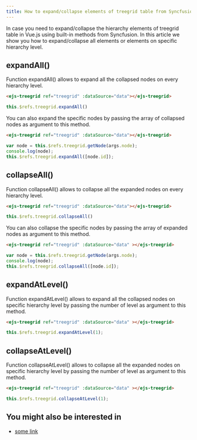 ```yaml
---
title: How to expand/collapse elements of treegrid table from Syncfusion library in Vue.js? 
---
```


In case you need to expand/collapse the hierarchy elements of treegrid table in Vue.js using built-in methods from Syncfusion. In this article we show you how to expand/collapse all elements or elements on specific hierarchy level.

## expandAll()

Function expandAll() allows to expand all the collapsed nodes on every hierarchy level.

``` HTML
<ejs-treegrid ref="treegrid" :dataSource="data"></ejs-treegrid>
```
``` JavaScript
this.$refs.treegrid.expandAll()
```     
        
You can also expand the specific nodes by passing the array of collapsed nodes as argument to this method.

``` HTML
<ejs-treegrid ref="treegrid" :dataSource="data"></ejs-treegrid>
```
``` JavaScript
var node = this.$refs.treegrid.getNode(args.node);
console.log(node);
this.$refs.treegrid.expandAll([node.id]);
```

## collapseAll()

Function collapseAll() allows to collapse all the expanded nodes on every hierarchy level.

``` HTML
<ejs-treegrid ref="treegrid" :dataSource="data"></ejs-treegrid>
```
``` JavaScript
this.$refs.treegrid.collapseAll()
```     

You can also collapse the specific nodes by passing the array of expanded nodes as argument to this method.

``` HTML
<ejs-treegrid ref="treegrid" :dataSource="data" ></ejs-treegrid>
```
    
``` JavaScript
var node = this.$refs.treegrid.getNode(args.node);
console.log(node);
this.$refs.treegrid.collapseAll([node.id]);
```

## expandAtLevel()

Function expandAtLevel() allows to expand all the collapsed nodes on specific hierarchy level by passing the number of level as argument to this method.

``` HTML
<ejs-treegrid ref="treegrid" :dataSource="data" ></ejs-treegrid>
```
    
``` JavaScript
this.$refs.treegrid.expandAtLevel(1);
```

## collapseAtLevel()

Function collapseAtLevel() allows to collapse all the expanded nodes on specific hierarchy level by passing the number of level as argument to this method.

``` HTML
<ejs-treegrid ref="treegrid" :dataSource="data" ></ejs-treegrid>
```
    
``` JavaScript
this.$refs.treegrid.collapseAtLevel(1);
```



## You might also be interested in

- [some link](/link)
